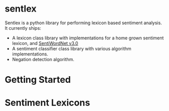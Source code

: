 sentlex
=======

Sentlex is a python library for performing lexicon based sentiment analysis. It currently ships:
- A lexicon class library with implementations for a home grown sentiment lexicon, and [SentiWordNet v3.0](http://sentiwordnet.isti.cnr.it/)
- A sentiment classifier class library with various algorithm implementations.
- Negation detection algorithm.

# Getting Started

# Sentiment Lexicons


